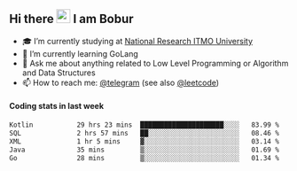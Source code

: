 ## Hi there <img src="https://media.giphy.com/media/hvRJCLFzcasrR4ia7z/giphy.gif" width="25px" height="25px"> I am Bobur

- :mortar_board: I’m currently studying at [National Research ITMO University](https://itmo.ru/)
- :seedling: I’m currently learning GoLang
- :speech_balloon: Ask me about anything related to Low Level Programming or Algorithm and Data Structures
- :mailbox: How to reach me: [@telegram](https://t.me/octoant) (see also [@leetcode](https://leetcode.com/octoant/))    

#### Coding stats in last week

<!--START_SECTION:waka-->

```txt
Kotlin           29 hrs 23 mins  █████████████████████░░░░   83.99 %
SQL              2 hrs 57 mins   ██░░░░░░░░░░░░░░░░░░░░░░░   08.46 %
XML              1 hr 5 mins     ▓░░░░░░░░░░░░░░░░░░░░░░░░   03.14 %
Java             35 mins         ▒░░░░░░░░░░░░░░░░░░░░░░░░   01.69 %
Go               28 mins         ▒░░░░░░░░░░░░░░░░░░░░░░░░   01.34 %
```

<!--END_SECTION:waka-->
